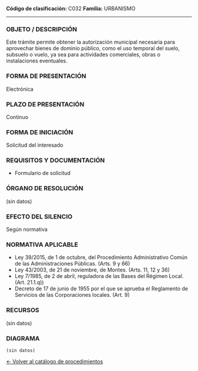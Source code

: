 
**Código de clasificación:** C032
**Familia:** URBANISMO

---

### OBJETO / DESCRIPCIÓN

Este trámite permite obtener la autorización municipal necesaria para aprovechar bienes de dominio público, como el uso temporal del suelo, subsuelo o vuelo, ya sea para actividades comerciales, obras o instalaciones eventuales.

### FORMA DE PRESENTACIÓN

Electrónica

### PLAZO DE PRESENTACIÓN

Continuo

### FORMA DE INICIACIÓN

Solicitud del interesado

### REQUISITOS Y DOCUMENTACIÓN

- Formulario de solicitud

### ÓRGANO DE RESOLUCIÓN

(sin datos)

### EFECTO DEL SILENCIO

Según normativa

### NORMATIVA APLICABLE

- Ley 39/2015, de 1 de octubre, del Procedimiento Administrativo Común de las Administraciones Públicas. (Arts. 9 y 66)
- Ley 43/2003, de 21 de noviembre, de Montes. (Arts. 11, 12 y 36)
- Ley 7/1985, de 2 de abril, reguladora de las Bases del Régimen Local. (Art. 21.1.q))
- Decreto de 17 de junio de 1955 por el que se aprueba el Reglamento de Servicios de las Corporaciones locales. (Art. 9)

### RECURSOS

(sin datos)

### DIAGRAMA

```mermaid
(sin datos)
```

[← Volver al catálogo de procedimientos](../buscador.md)